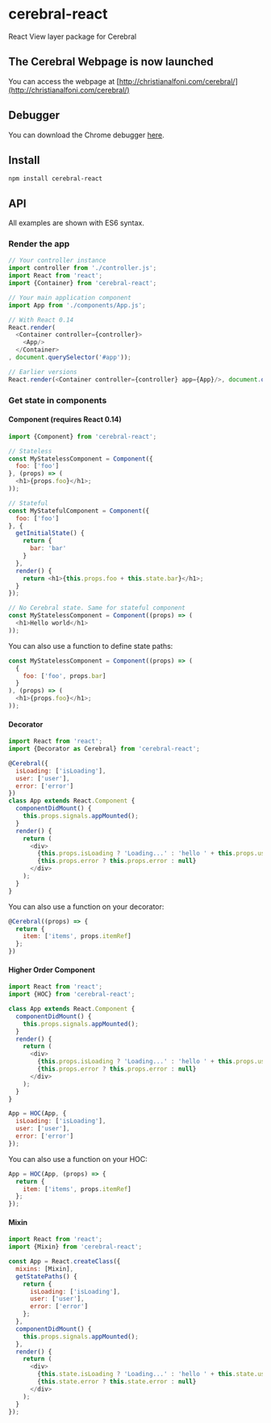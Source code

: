 # cerebral-react
React View layer package for Cerebral

## The Cerebral Webpage is now launched
You can access the webpage at [http://christianalfoni.com/cerebral/](http://christianalfoni.com/cerebral/)

## Debugger
You can download the Chrome debugger [here](https://chrome.google.com/webstore/detail/cerebral-debugger/ddefoknoniaeoikpgneklcbjlipfedbb?hl=no).

## Install
`npm install cerebral-react`

## API
All examples are shown with ES6 syntax.

### Render the app
```js
// Your controller instance
import controller from './controller.js';
import React from 'react';
import {Container} from 'cerebral-react';

// Your main application component
import App from './components/App.js';

// With React 0.14
React.render(
  <Container controller={controller}>
    <App/>
  </Container>
, document.querySelector('#app'));

// Earlier versions
React.render(<Container controller={controller} app={App}/>, document.querySelector('#app'));
```

### Get state in components

#### Component (requires React 0.14)
```js
import {Component} from 'cerebral-react';

// Stateless
const MyStatelessComponent = Component({
  foo: ['foo']
}, (props) => (
  <h1>{props.foo}</h1>;
));

// Stateful
const MyStatefulComponent = Component({
  foo: ['foo']
}, {
  getInitialState() {
    return {
      bar: 'bar'
    }
  },
  render() {
    return <h1>{this.props.foo + this.state.bar}</h1>;
  }
});

// No Cerebral state. Same for stateful component
const MyStatelessComponent = Component((props) => (
  <h1>Hello world</h1>
));
```

You can also use a function to define state paths:

```js
const MyStatelessComponent = Component((props) => (
  {
    foo: ['foo', props.bar]
  }
), (props) => (
  <h1>{props.foo}</h1>;
));
```

#### Decorator
```js
import React from 'react';
import {Decorator as Cerebral} from 'cerebral-react';

@Cerebral({
  isLoading: ['isLoading'],
  user: ['user'],
  error: ['error']  
})
class App extends React.Component {
  componentDidMount() {
    this.props.signals.appMounted();
  }
  render() {
    return (
      <div>
        {this.props.isLoading ? 'Loading...' : 'hello ' + this.props.user.name}
        {this.props.error ? this.props.error : null}
      </div>
    );
  }
}
```
You can also use a function on your decorator:
```js
@Cerebral((props) => {
  return {
    item: ['items', props.itemRef]
  };
})
```

#### Higher Order Component
```js
import React from 'react';
import {HOC} from 'cerebral-react';

class App extends React.Component {
  componentDidMount() {
    this.props.signals.appMounted();
  }
  render() {
    return (
      <div>
        {this.props.isLoading ? 'Loading...' : 'hello ' + this.props.user.name}
        {this.props.error ? this.props.error : null}
      </div>
    );
  }
}

App = HOC(App, {
  isLoading: ['isLoading'],
  user: ['user'],
  error: ['error']  
});
```
You can also use a function on your HOC:
```js
App = HOC(App, (props) => {
  return {
    item: ['items', props.itemRef]
  };
});
```

#### Mixin
```js
import React from 'react';
import {Mixin} from 'cerebral-react';

const App = React.createClass({
  mixins: [Mixin],
  getStatePaths() {
    return {
      isLoading: ['isLoading'],
      user: ['user'],
      error: ['error']  
    };
  },
  componentDidMount() {
    this.props.signals.appMounted();
  },
  render() {
    return (
      <div>
        {this.state.isLoading ? 'Loading...' : 'hello ' + this.state.user.name}
        {this.state.error ? this.state.error : null}
      </div>
    );
  }
});
```
